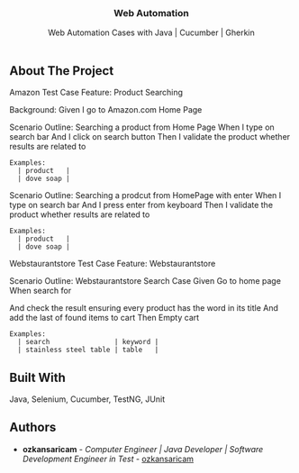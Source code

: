 <br/>
<p align="center">
  <h3 align="center">Web Automation</h3>

  <p align="center">
    Web Automation Cases with Java | Cucumber | Gherkin
    <br/>
    <br/>
  </p>
</p>



## About The Project

Amazon Test Case
Feature: Product Searching

  Background: 
    Given I go to Amazon.com Home Page

  Scenario Outline: Searching a product from Home Page
    When I type <product> on search bar
    And I click on search button
    Then I validate the product whether results are related to <product>

    Examples: 
      | product   |
      | dove soap |

  Scenario Outline: Searching a prodcut from HomePage with enter
    When I type <product> on search bar
    And I press enter from keyboard
    Then I validate the product whether results are related to <product>

    Examples: 
      | product   |
      | dove soap |

Webstaurantstore Test Case
Feature: Webstaurantstore

  Scenario Outline: Webstaurantstore Search Case
    Given Go to home page
    When search for <search>
    And check the result ensuring every product has the word <keyword> in its title
    And add the last of found items to cart
    Then Empty cart

    Examples: 
      | search                | keyword |
      | stainless steel table | table   |



## Built With

Java, Selenium, Cucumber, TestNG, JUnit

## Authors

* **ozkansaricam** -
*Computer Engineer | Java Developer  | Software Development Engineer in Test* -
[ozkansaricam](https://github.com/ozkansaricam) 


